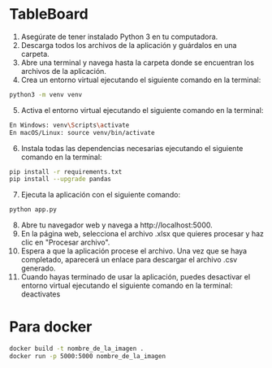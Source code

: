 # TableBoard

1. Asegúrate de tener instalado Python 3 en tu computadora.
2. Descarga todos los archivos de la aplicación y guárdalos en una carpeta.
3. Abre una terminal y navega hasta la carpeta donde se encuentran los archivos de la aplicación.
4. Crea un entorno virtual ejecutando el siguiente comando en la terminal: 
```bash 
python3 -m venv venv 
```    
5. Activa el entorno virtual ejecutando el siguiente comando en la terminal:
```bash 
En Windows: venv\Scripts\activate
En macOS/Linux: source venv/bin/activate
```    
6. Instala todas las dependencias necesarias ejecutando el siguiente comando en la terminal: 
```bash 
pip install -r requirements.txt 
pip install --upgrade pandas
```   
7. Ejecuta la aplicación con el siguiente comando: 
```bash
python app.py
``` 
8. Abre tu navegador web y navega a http://localhost:5000.
9. En la página web, selecciona el archivo .xlsx que quieres procesar y haz clic en "Procesar archivo".
10. Espera a que la aplicación procese el archivo. Una vez que se haya completado, aparecerá un enlace para descargar el archivo .csv generado.
11. Cuando hayas terminado de usar la aplicación, puedes desactivar el entorno virtual ejecutando el siguiente comando en la terminal: deactivates


# Para docker
```bash
docker build -t nombre_de_la_imagen .
docker run -p 5000:5000 nombre_de_la_imagen
``` 
